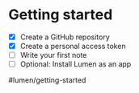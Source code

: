 # Getting started

- [x] Create a GitHub repository
- [x] Create a personal access token
- [ ] Write your first note
- [ ] Optional: Install Lumen as an app

#lumen/getting-started